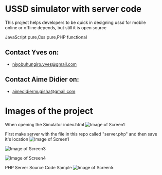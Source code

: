 # USSD simulator with server code
This project helps developers to be quick in designing ussd for mobile online or offline depends, but still it is open source

JavaScript pure,Css pure,PHP functional

## Contact Yves on:
  * niyobuhungiro.yves@gmail.com
## Contact Aime Didier on:
  * aimedidiermugisha@gmail.com

# Images of the project
When opening the Simulator index.html
![Image of Screen1](assets/images/screen1.JPG)

First make server with the file in this repo called "server.php" and then save it's location
![Image of Screen1](assets/images/screen2.JPG)

![Image of Screen3](assets/images/screen3.JPG)

![Image of Screen4](assets/images/screen4.JPG)

PHP Server Source Code Sample
![Image of Screen5](assets/images/screen5.JPG)

